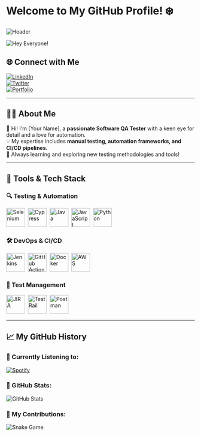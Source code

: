 # Welcome to My GitHub Profile! ❄️  

![Header](https://your-custom-banner-url.com) <!-- Replace with a custom image -->

![Hey Everyone!](https://capsule-render.vercel.app/api?type=waving&color=0:4b0082,100:00ffff&height=200&section=header&text=Hey%20Everyone!&fontSize=50&fontAlignY=40&animation=twinkling)


## 🌐 Connect with Me  
[![LinkedIn](https://img.shields.io/badge/-LinkedIn-blue?style=flat&logo=Linkedin&logoColor=white)](https://www.linkedin.com/in/your-linkedin/)  
[![Twitter](https://img.shields.io/badge/-Twitter-blue?style=flat&logo=Twitter&logoColor=white)](https://twitter.com/your_twitter/)  
[![Portfolio](https://img.shields.io/badge/-Portfolio-black?style=flat&logo=web&logoColor=white)](https://yourportfolio.com)  

---

## 👨‍💻 About Me  
🚀 Hi! I'm [Your Name], a **passionate Software QA Tester** with a keen eye for detail and a love for automation.  
💡 My expertise includes **manual testing, automation frameworks, and CI/CD pipelines.**  
📖 Always learning and exploring new testing methodologies and tools!  

---

## 🧰 Tools & Tech Stack  

### 🔍 Testing & Automation  
<p align="left">
  <img src="https://cdn.jsdelivr.net/gh/devicons/devicon/icons/selenium/selenium-original.svg" title="Selenium" alt="Selenium" width="50" height="50"/>&nbsp;
  <img src="https://cdn.jsdelivr.net/gh/devicons/devicon/icons/cypress/cypress-original.svg" title="Cypress" alt="Cypress" width="50" height="50"/>&nbsp;
  <img src="https://cdn.jsdelivr.net/gh/devicons/devicon/icons/java/java-original.svg" title="Java" alt="Java" width="50" height="50"/>&nbsp;
  <img src="https://cdn.jsdelivr.net/gh/devicons/devicon/icons/javascript/javascript-original.svg" title="JavaScript" alt="JavaScript" width="50" height="50"/>&nbsp;
  <img src="https://cdn.jsdelivr.net/gh/devicons/devicon/icons/python/python-original.svg" title="Python" alt="Python" width="50" height="50"/>&nbsp;
</p>  

### 🛠️ DevOps & CI/CD  
<p align="left">
  <img src="https://cdn.jsdelivr.net/gh/devicons/devicon/icons/jenkins/jenkins-original.svg" title="Jenkins" alt="Jenkins" width="50" height="50"/>&nbsp;
  <img src="https://cdn.jsdelivr.net/gh/devicons/devicon/icons/github/github-original.svg" title="GitHub Actions" alt="GitHub Actions" width="50" height="50"/>&nbsp;
  <img src="https://cdn.jsdelivr.net/gh/devicons/devicon/icons/docker/docker-original.svg" title="Docker" alt="Docker" width="50" height="50"/>&nbsp;
  <img src="https://cdn.jsdelivr.net/gh/devicons/devicon/icons/aws/aws-original.svg" title="AWS" alt="AWS" width="50" height="50"/>&nbsp;
</p>  

### 📝 Test Management  
<p align="left">
  <img src="https://cdn.jsdelivr.net/gh/devicons/devicon/icons/jira/jira-original.svg" title="JIRA" alt="JIRA" width="50" height="50"/>&nbsp;
  <img src="https://img.icons8.com/color/50/000000/testrail.png" title="TestRail" alt="TestRail" width="50" height="50"/>&nbsp;
  <img src="https://img.icons8.com/external-tal-revivo-color-tal-revivo/50/000000/postman-api.png" title="Postman" alt="Postman" width="50" height="50"/>&nbsp;
</p>  

---

## 📈 My GitHub History  

### 🎵 Currently Listening to:  
[![Spotify](https://spotify-github-profile.vercel.app/api/view?uid=your_spotify_username&cover_image=true&theme=default)](https://open.spotify.com/user/your_spotify_username)  

### 🚀 GitHub Stats:  
![GitHub Stats](https://github-readme-stats.vercel.app/api?username=your_github_username&show_icons=true&theme=tokyonight)  

### 🐍 My Contributions:  
![Snake Game](https://github.com/your_github_username/your_github_username/blob/output/github-contribution-grid-snake.svg)  
